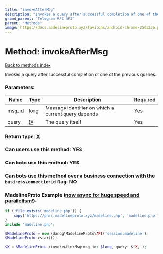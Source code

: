 ```yaml
---
title: "invokeAfterMsg"
description: "Invokes a query after successful completion of one of the previous queries."
grand_parent: "Telegram RPC API"
parent: "Methods"
image: https://docs.madelineproto.xyz/favicons/android-chrome-256x256.png
---
```

# Method: invokeAfterMsg
[Back to methods index](index.html)



Invokes a query after successful completion of one of the previous queries.

### Parameters:

| Name     |    Type       | Description | Required |
|----------|---------------|-------------|----------|
|msg\_id|[long](/API_docs/types/long.html) | Message identifier on which a current query depends | Yes|
|query|[!X](/API_docs/types/!X.html) | The query itself | Yes|


### Return type: [X](/API_docs/types/X.html)

### Can users use this method: **YES**


### Can bots use this method: **YES**


### Can bots use this method over a business connection with the `businessConnectionId` flag: **NO**


### MadelineProto Example ([now async for huge speed and parallelism!](https://docs.madelineproto.xyz/docs/ASYNC.html)):


```php
if (!file_exists('madeline.php')) {
    copy('https://phar.madelineproto.xyz/madeline.php', 'madeline.php');
}
include 'madeline.php';

$MadelineProto = new \danog\MadelineProto\API('session.madeline');
$MadelineProto->start();

$X = $MadelineProto->invokeAfterMsg(msg_id: $long, query: $!X, );
```

